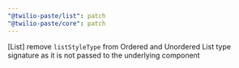 ```yaml
---
"@twilio-paste/list": patch
"@twilio-paste/core": patch
---
```


[List] remove `listStyleType` from Ordered and Unordered List type signature as it is not passed to the underlying component
